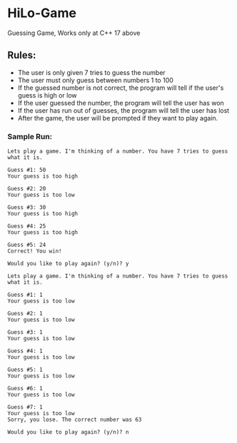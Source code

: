 # HiLo-Game
Guessing Game, Works only at C++ 17 above

## Rules: 
* The user is only given 7 tries to guess the number
* The user must only guess between numbers 1 to 100
* If the guessed number is not correct, the program will tell if the user's guess is high or low
* If the user guessed the number, the program will tell the user has won
* If the user has run out of guesses, the program will tell the user has lost
* After the game, the user will be prompted if they want to play again.
### Sample Run:
```
Lets play a game. I'm thinking of a number. You have 7 tries to guess what it is.

Guess #1: 50
Your guess is too high

Guess #2: 20
Your guess is too low

Guess #3: 30 
Your guess is too high

Guess #4: 25
Your guess is too high

Guess #5: 24
Correct! You win!

Would you like to play again? (y/n)? y

Lets play a game. I'm thinking of a number. You have 7 tries to guess what it is.

Guess #1: 1
Your guess is too low

Guess #2: 1
Your guess is too low

Guess #3: 1
Your guess is too low

Guess #4: 1
Your guess is too low

Guess #5: 1
Your guess is too low

Guess #6: 1
Your guess is too low

Guess #7: 1
Your guess is too low
Sorry, you lose. The correct number was 63

Would you like to play again? (y/n)? n
```
